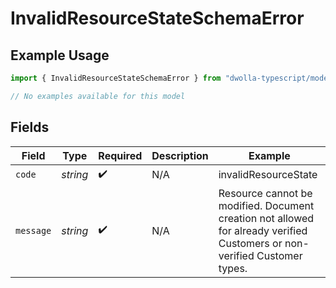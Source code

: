 # InvalidResourceStateSchemaError

## Example Usage

```typescript
import { InvalidResourceStateSchemaError } from "dwolla-typescript/models/errors";

// No examples available for this model
```

## Fields

| Field                                                                                                                     | Type                                                                                                                      | Required                                                                                                                  | Description                                                                                                               | Example                                                                                                                   |
| ------------------------------------------------------------------------------------------------------------------------- | ------------------------------------------------------------------------------------------------------------------------- | ------------------------------------------------------------------------------------------------------------------------- | ------------------------------------------------------------------------------------------------------------------------- | ------------------------------------------------------------------------------------------------------------------------- |
| `code`                                                                                                                    | *string*                                                                                                                  | :heavy_check_mark:                                                                                                        | N/A                                                                                                                       | invalidResourceState                                                                                                      |
| `message`                                                                                                                 | *string*                                                                                                                  | :heavy_check_mark:                                                                                                        | N/A                                                                                                                       | Resource cannot be modified. Document creation not allowed for already verified Customers or non-verified Customer types. |